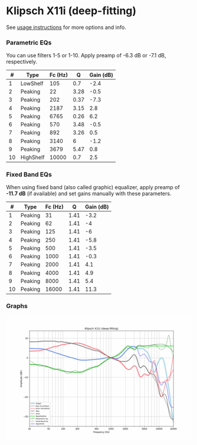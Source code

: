 # Klipsch X11i (deep-fitting)
See [usage instructions](https://github.com/jaakkopasanen/AutoEq#usage) for more options and info.

### Parametric EQs
You can use filters 1-5 or 1-10. Apply preamp of -6.3 dB or -7.1 dB, respectively.

|   # | Type      |   Fc (Hz) |    Q |   Gain (dB) |
|-----|-----------|-----------|------|-------------|
|   1 | LowShelf  |       105 | 0.7  |        -2.4 |
|   2 | Peaking   |        22 | 3.28 |        -0.5 |
|   3 | Peaking   |       202 | 0.37 |        -7.3 |
|   4 | Peaking   |      2187 | 3.15 |         2.8 |
|   5 | Peaking   |      6765 | 0.26 |         6.2 |
|   6 | Peaking   |       570 | 3.48 |        -0.5 |
|   7 | Peaking   |       892 | 3.26 |         0.5 |
|   8 | Peaking   |      3140 | 6    |        -1.2 |
|   9 | Peaking   |      3679 | 5.47 |         0.8 |
|  10 | HighShelf |     10000 | 0.7  |         2.5 |

### Fixed Band EQs
When using fixed band (also called graphic) equalizer, apply preamp of **-11.7 dB** (if available) and set gains manually with these parameters.

|   # | Type    |   Fc (Hz) |    Q |   Gain (dB) |
|-----|---------|-----------|------|-------------|
|   1 | Peaking |        31 | 1.41 |        -3.2 |
|   2 | Peaking |        62 | 1.41 |        -4   |
|   3 | Peaking |       125 | 1.41 |        -6   |
|   4 | Peaking |       250 | 1.41 |        -5.8 |
|   5 | Peaking |       500 | 1.41 |        -3.5 |
|   6 | Peaking |      1000 | 1.41 |        -0.3 |
|   7 | Peaking |      2000 | 1.41 |         4.1 |
|   8 | Peaking |      4000 | 1.41 |         4.9 |
|   9 | Peaking |      8000 | 1.41 |         5.4 |
|  10 | Peaking |     16000 | 1.41 |        11.3 |

### Graphs
![](./Klipsch%20X11i%20(deep-fitting).png)
